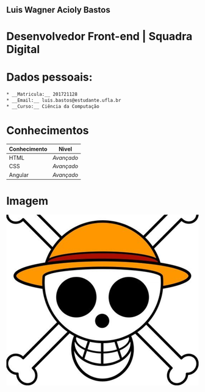 ##  Luis Wagner Acioly Bastos

# Desenvolvedor Front-end | Squadra Digital

# Dados pessoais:

    * __Matricula:__ 201721128
    * __Email:__ luis.bastos@estudante.ufla.br
    * __Curso:__ Ciência da Computação

# Conhecimentos

| Conhecimento | Nivel      |
|--------------|------------|
| HTML         | *Avançado* |
| CSS          | *Avançado* |
| Angular      | *Avançado* |

# Imagem

![alt text](./imagem.jpg)


